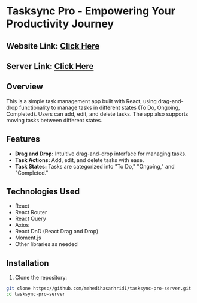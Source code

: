 # Tasksync Pro - Empowering Your Productivity Journey

## Website Link: [Click Here](tasksync-pro.web.com)

## Server Link: [Click Here]()


## Overview

This is a simple task management app built with React, using drag-and-drop functionality to manage tasks in different states (To Do, Ongoing, Completed). Users can add, edit, and delete tasks. The app also supports moving tasks between different states.

## Features

- **Drag and Drop:** Intuitive drag-and-drop interface for managing tasks.
- **Task Actions:** Add, edit, and delete tasks with ease.
- **Task States:** Tasks are categorized into "To Do," "Ongoing," and "Completed."

## Technologies Used

- React
- React Router
- React Query
- Axios
- React DnD (React Drag and Drop)
- Moment.js
- Other libraries as needed

## Installation

1. Clone the repository:

```bash
git clone https://github.com/mehedihasanhrid1/tasksync-pro-server.git
cd tasksync-pro-server